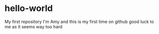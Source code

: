 # hello-world
My first repository
I'm Amy
and this is my first time on github
good luck to me as it seems way too hard
